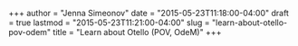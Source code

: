+++
author = "Jenna Simeonov"
date = "2015-05-23T11:18:00-04:00"
draft = true
lastmod = "2015-05-23T11:21:00-04:00"
slug = "learn-about-otello-pov-odem"
title = "Learn about Otello (POV, OdeM)"
+++


